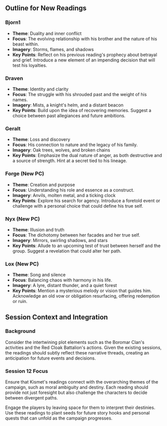 ## Outline for New Readings

### Bjorn1

- **Theme**: Duality and inner conflict
- **Focus**: The evolving relationship with his brother and the nature of his beast within.
- **Imagery**: Storms, flames, and shadows
- **Key Points**: Reflect on his previous reading's prophecy about betrayal and grief. Introduce a new element of an impending decision that will test his loyalties.

### Draven

- **Theme**: Identity and clarity
- **Focus**: The struggle with his shrouded past and the weight of his names.
- **Imagery**: Mists, a knight's helm, and a distant beacon
- **Key Points**: Build upon the idea of recovering memories. Suggest a choice between past allegiances and future ambitions.

### Geralt

- **Theme**: Loss and discovery
- **Focus**: His connection to nature and the legacy of his family.
- **Imagery**: Oak trees, wolves, and broken chains
- **Key Points**: Emphasize the dual nature of anger, as both destructive and a source of strength. Hint at a secret tied to his lineage.

### Forge (New PC)

- **Theme**: Creation and purpose
- **Focus**: Understanding his role and essence as a construct.
- **Imagery**: Anvils, molten metal, and a ticking clock
- **Key Points**: Explore his search for agency. Introduce a foretold event or challenge with a personal choice that could define his true self.

### Nyx (New PC)

- **Theme**: Illusion and truth
- **Focus**: The dichotomy between her facades and her true self.
- **Imagery**: Mirrors, swirling shadows, and stars
- **Key Points**: Allude to an upcoming test of trust between herself and the group. Suggest a revelation that could alter her path.

### Lox (New PC)

- **Theme**: Song and silence
- **Focus**: Balancing chaos with harmony in his life.
- **Imagery**: A lyre, distant thunder, and a quiet forest
- **Key Points**: Mention a mysterious melody or vision that guides him. Acknowledge an old vow or obligation resurfacing, offering redemption or ruin.

## Session Context and Integration

### Background

Consider the intertwining plot elements such as the Boromar Clan's activities and the Red Cloak Battalion's actions. Given the existing sessions, the readings should subtly reflect these narrative threads, creating an anticipation for future events and decisions.

### Session 12 Focus

Ensure that Kismet's readings connect with the overarching themes of the campaign, such as moral ambiguity and destiny. Each reading should provide not just foresight but also challenge the characters to decide between divergent paths.

Engage the players by leaving space for them to interpret their destinies. Use these readings to plant seeds for future story hooks and personal quests that can unfold as the campaign progresses.